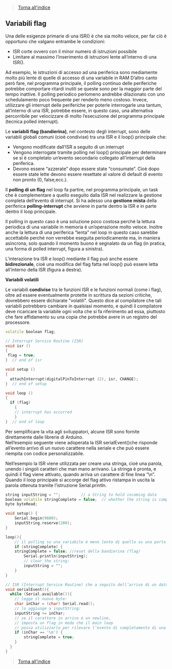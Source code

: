>[Torna all'indice](indexinterrupts.md)
## **Variabili flag**

Una delle esigenze primarie di una ISR() è che sia molto veloce, per far ciò è opportuno che valgano entrambe le condizioni:
-	ISR corte ovvero con il minor numero di istruzioni possibile
-	Limitare al massimo l’inserimento di istruzioni lente all’interno di una ISR().

Ad esempio, le istruzioni di accesso ad una periferica sono mediamente molto più lente di quelle di accesso di una variabile in RAM 
D’altro canto però fare, nel programma principale, il polling continuo delle periferiche potrebbe comportare ritardi inutili se queste sono per la maggior parte del tempo inattive. Il polling periodico perlomeno andrebbe dilazionato con uno schedulamento poco frequente per renderlo meno costoso.
Invece, utilizzare gli interrupt delle periferiche per poterle interrogarle una tantum, all’interno di una ISR, potrebbe essere, in questo caso, una alternativa percorribile per velocizzare di molto l’esecuzione del programma principale (tecnica polled interrupt).

Le **variabili flag (bandierina)**, nel contesto degli interrupt, sono delle variabili globali comuni (cioè condivise) tra una ISR e il loop() principale che:
-	Vengono modificate dall’ISR a seguito di un interrupt
-	Vengono interrogate tramite polling nel loop() principale per determinare se si è completato un’evento secondario collegato all’interrupt della periferica.
-	Devono essere “azzerate” dopo essere state “consumate”. Cioè dopo essere state lette devono essere resettate al valore di default di evento non pronto (0, false,ecc.).

 
Il **polling di un flag** nel loop fa partire, nel programma principale, un task che è complementare a quello eseguito dalla ISR nel realizzare la gestione completa dell’evento di interrupt. Si ha adesso una **gestione mista** della periferica **polling-interrupt** che avviene in parte dentro la ISR e in parte dentro il loop principale.

Il polling in questo caso è una soluzione poco costosa perché la lettura periodica di una variabile in memoria è un’operazione molto veloce. Inoltre anche la lettura di una periferica “lenta” nel loop in questo caso sarebbe accettabile perché non verrebbe eseguita periodicamente ma, in maniera asincrona, solo quando il momento buono è segnalato da un flag (in pratica, una forma di polled interrupt, figura a sinistra).

L’interazione tra ISR e loop() mediante il flag può anche essere **bidirezionale**, cioè una modifica del flag fatta nel loop() può essere letta all’interno della ISR (figura a destra).

**Variabili volatili**

Le variabili **condivise** tra le funzioni ISR e le funzioni normali (come i flag), oltre ad essere eventualmente protette in scrittura da sezioni critiche, dovrebbero essere dichiarate "volatili". Questo dice al compilatore che tali variabili potrebbero cambiare in qualsiasi momento, e quindi il compilatore deve ricaricare la variabile ogni volta che si fa riferimento ad essa, piuttosto che fare affidamento su una copia che potrebbe avere in un registro del processore.

```C++
volatile boolean flag;

// Interrupt Service Routine (ISR)
void isr ()
{
 flag = true;
}  // end of isr

void setup ()
{
  attachInterrupt(digitalPinToInterrupt (2), isr, CHANGE);  
}  // end of setup

void loop ()
{
  if (flag)
    {
    // interrupt has occurred
    }
}  // end of loop
```

Per semplificare la vita agli sviluppatori, alcune ISR sono fornite direttamente dalle librerie di Arduino.  
Nell’esempio seguente viene adoperata la ISR serialEvent()che risponde all’evento arrivo di un nuovo carattere nella seriale e che può essere riempita con codice personalizzabile.

Nell’esempio la ISR viene utilizzata per creare una stringa, cioè una parola, unendo i singoli caratteri che man mano arrivano. La stringa è pronta, e quindi il flag viene attivato, quando arriva un carattere di fine linea “\n”.
Quando il loop principale si accorge del flag attivo ristampa in uscita la parola ottenuta tramite l’istruzione Serial.println.

```C++
string inputString = "";         // a String to hold incoming data
boolean volatile stringComplete = false;  // whether the string is complete
byte byteRead;

void setup() {                
    Serial.begin(9600);
    inputString.reserve(200);
}

loop(){
    // il polling su una variabile è meno lento di quello su una porta seriale 
    if (stringComplete) {
	stringComplete = false; //reset della bandierina (flag)
        Serial.println(inputString);
        // clear the string:
        inputString = "";
    }
}

// ISR (Interrupt Service Routine) che a seguito dell’arrivo di un dato. Crea  // una stringa da una sequenza di caratteri.
void serialEvent(){
  while (Serial.available()){
    // legge il nuovo byte:
    char inChar = (char) Serial.read();
    // lo aggiunge a inputString:
    inputString += inChar;
    // se il carattere in arrivo è un newline, 
    // imposta un flag in modo che il main loop 
    // possa utilizzarlo per rilevare l’evento di completamento di una stringa:
    if (inChar == '\n') {
        stringComplete = true;
    }
  }
}
```
>[Torna all'indice](indexinterrupts.md)

